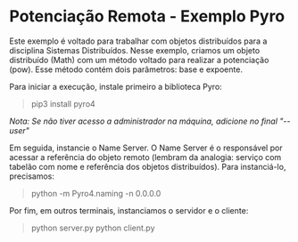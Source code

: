# Potenciação Remota - Exemplo Pyro

Este exemplo é voltado para trabalhar com objetos distribuídos para a disciplina Sistemas Distribuídos. 
Nesse exemplo, criamos um objeto distribuído (Math) com um método voltado para realizar a potenciação (pow). 
Esse método contém dois parâmetros: base e expoente.

Para iniciar a execução, instale primeiro a biblioteca Pyro:
> pip3 install pyro4

*Nota: Se não tiver acesso a administrador na máquina, adicione no final "--user"*

Em seguida, instancie o Name Server. O Name Server é o responsável por acessar a referência do objeto remoto (lembram da analogia: serviço com tabelão com nome e referência dos objetos distribuídos).
Para instanciá-lo, precisamos:
> python -m Pyro4.naming -n 0.0.0.0

Por fim, em outros terminais, instanciamos o servidor e o cliente:
> python server.py
> python client.py
